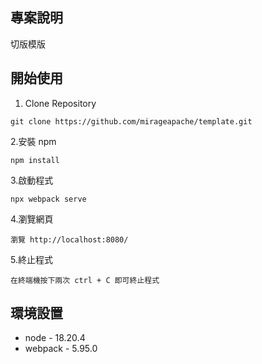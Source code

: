 ## 專案說明
切版模版

## 開始使用

1. Clone Repository

```
git clone https://github.com/mirageapache/template.git
```

2.安裝 npm

```
npm install
```

3.啟動程式

```
npx webpack serve
```

4.瀏覽網頁

```
瀏覽 http://localhost:8080/
```

5.終止程式

```
在終端機按下兩次 ctrl + C 即可終止程式
```



## 環境設置

- node - 18.20.4
- webpack - 5.95.0

